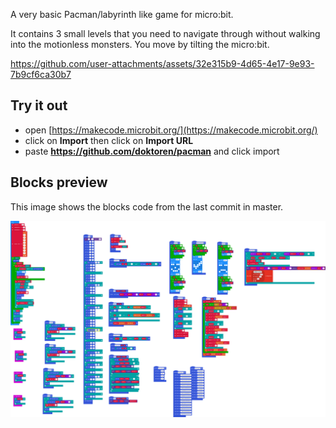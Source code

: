 
<!-- Open this page at [https://doktoren.github.io/pacman/](https://doktoren.github.io/pacman/)
-->

A very basic Pacman/labyrinth like game for micro:bit.

It contains 3 small levels that you need to navigate through without walking into the motionless monsters.
You move by tilting the micro:bit.

https://github.com/user-attachments/assets/32e315b9-4d65-4e17-9e93-7b9cf6ca30b7
<!-- above url is from a created dummy issuu -->
<!-- ![Demo](https://raw.githubusercontent.com/doktoren/pacman/refs/heads/master/demo.mp4)
-->

<!-- 
## Use as Extension

This repository can be added as an **extension** in MakeCode.

* open [https://makecode.microbit.org/](https://makecode.microbit.org/)
* click on **New Project**
* click on **Extensions** under the gearwheel menu
* search for **https://github.com/doktoren/pacman** and import

## Edit this project

![Build status badge](https://github.com/doktoren/pacman/workflows/MakeCode/badge.svg)
-->

## Try it out

* open [https://makecode.microbit.org/](https://makecode.microbit.org/)
* click on **Import** then click on **Import URL**
* paste **https://github.com/doktoren/pacman** and click import

## Blocks preview

This image shows the blocks code from the last commit in master.

![A rendered view of the blocks](https://github.com/doktoren/pacman/raw/master/.github/makecode/blocks.png)

<!--
#### Metadata (used for search, rendering)

* for PXT/microbit
<script src="https://makecode.com/gh-pages-embed.js"></script><script>makeCodeRender("{{ site.makecode.home_url }}", "{{ site.github.owner_name }}/{{ site.github.repository_name }}");</script>
-->
